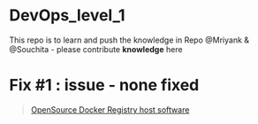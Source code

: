 # DevOps_level_1
This repo is to learn and push the knowledge in Repo
@Mriyank & @Souchita - please contribute **knowledge** here

# Fix #1 : issue - none fixed

> [OpenSource Docker Registry host software](https://github.com/goharbor/harbor)
